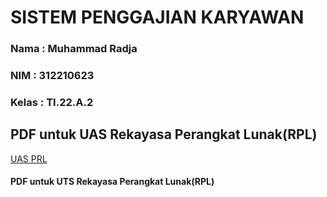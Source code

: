 # SISTEM PENGGAJIAN KARYAWAN
### Nama   :  Muhammad Radja
### NIM    :  312210623
### Kelas  :  TI.22.A.2

## PDF untuk UAS Rekayasa Perangkat Lunak(RPL)
[UAS PRL](https://github.com/RadjaAzukio/f_penggajian_karyawan/files/13990921/UAS.RPL.Muhammad_Radja-312210623.pdf)

#### PDF untuk UTS Rekayasa Perangkat Lunak(RPL)

